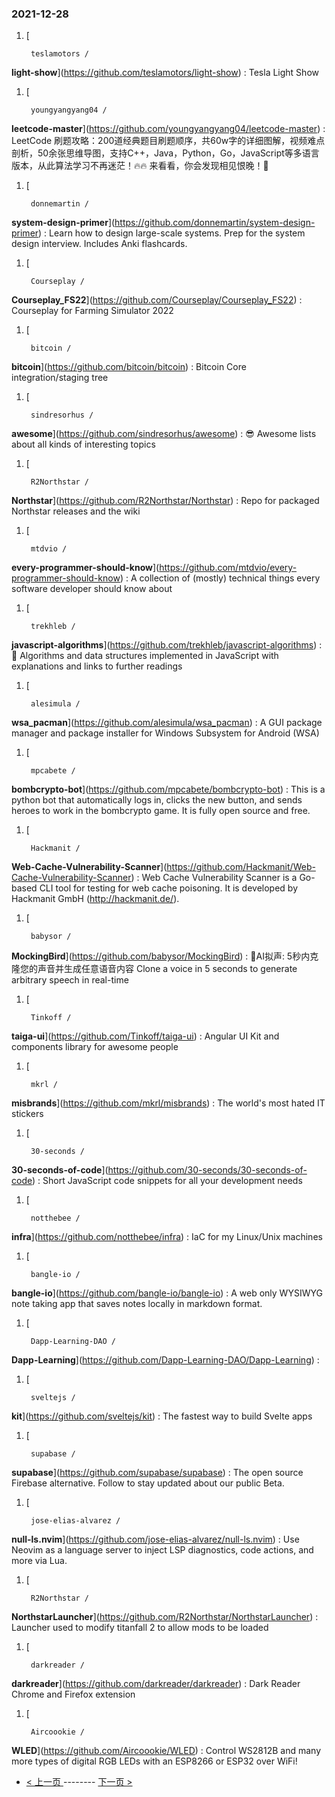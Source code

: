 ### 2021-12-28 
1. [
    

        teslamotors /
**light-show**](https://github.com/teslamotors/light-show) : Tesla Light Show
1. [
    

        youngyangyang04 /
**leetcode-master**](https://github.com/youngyangyang04/leetcode-master) : LeetCode 刷题攻略：200道经典题目刷题顺序，共60w字的详细图解，视频难点剖析，50余张思维导图，支持C++，Java，Python，Go，JavaScript等多语言版本，从此算法学习不再迷茫！🔥🔥 来看看，你会发现相见恨晚！🚀
1. [
    

        donnemartin /
**system-design-primer**](https://github.com/donnemartin/system-design-primer) : Learn how to design large-scale systems. Prep for the system design interview. Includes Anki flashcards.
1. [
    

        Courseplay /
**Courseplay_FS22**](https://github.com/Courseplay/Courseplay_FS22) : Courseplay for Farming Simulator 2022
1. [
    

        bitcoin /
**bitcoin**](https://github.com/bitcoin/bitcoin) : Bitcoin Core integration/staging tree
1. [
    

        sindresorhus /
**awesome**](https://github.com/sindresorhus/awesome) : 😎 Awesome lists about all kinds of interesting topics
1. [
    

        R2Northstar /
**Northstar**](https://github.com/R2Northstar/Northstar) : Repo for packaged Northstar releases and the wiki
1. [
    

        mtdvio /
**every-programmer-should-know**](https://github.com/mtdvio/every-programmer-should-know) : A collection of (mostly) technical things every software developer should know about
1. [
    

        trekhleb /
**javascript-algorithms**](https://github.com/trekhleb/javascript-algorithms) : 📝 Algorithms and data structures implemented in JavaScript with explanations and links to further readings
1. [
    

        alesimula /
**wsa_pacman**](https://github.com/alesimula/wsa_pacman) : A GUI package manager and package installer for Windows Subsystem for Android (WSA)
1. [
    

        mpcabete /
**bombcrypto-bot**](https://github.com/mpcabete/bombcrypto-bot) : This is a python bot that automatically logs in, clicks the new button, and sends heroes to work in the bombcrypto game. It is fully open source and free.
1. [
    

        Hackmanit /
**Web-Cache-Vulnerability-Scanner**](https://github.com/Hackmanit/Web-Cache-Vulnerability-Scanner) : Web Cache Vulnerability Scanner is a Go-based CLI tool for testing for web cache poisoning. It is developed by Hackmanit GmbH (http://hackmanit.de/).
1. [
    

        babysor /
**MockingBird**](https://github.com/babysor/MockingBird) : 🚀AI拟声: 5秒内克隆您的声音并生成任意语音内容 Clone a voice in 5 seconds to generate arbitrary speech in real-time
1. [
    

        Tinkoff /
**taiga-ui**](https://github.com/Tinkoff/taiga-ui) : Angular UI Kit and components library for awesome people
1. [
    

        mkrl /
**misbrands**](https://github.com/mkrl/misbrands) : The world's most hated IT stickers
1. [
    

        30-seconds /
**30-seconds-of-code**](https://github.com/30-seconds/30-seconds-of-code) : Short JavaScript code snippets for all your development needs
1. [
    

        notthebee /
**infra**](https://github.com/notthebee/infra) : IaC for my Linux/Unix machines
1. [
    

        bangle-io /
**bangle-io**](https://github.com/bangle-io/bangle-io) : A web only WYSIWYG note taking app that saves notes locally in markdown format.
1. [
    

        Dapp-Learning-DAO /
**Dapp-Learning**](https://github.com/Dapp-Learning-DAO/Dapp-Learning) : 
1. [
    

        sveltejs /
**kit**](https://github.com/sveltejs/kit) : The fastest way to build Svelte apps
1. [
    

        supabase /
**supabase**](https://github.com/supabase/supabase) : The open source Firebase alternative. Follow to stay updated about our public Beta.
1. [
    

        jose-elias-alvarez /
**null-ls.nvim**](https://github.com/jose-elias-alvarez/null-ls.nvim) : Use Neovim as a language server to inject LSP diagnostics, code actions, and more via Lua.
1. [
    

        R2Northstar /
**NorthstarLauncher**](https://github.com/R2Northstar/NorthstarLauncher) : Launcher used to modify titanfall 2 to allow mods to be loaded
1. [
    

        darkreader /
**darkreader**](https://github.com/darkreader/darkreader) : Dark Reader Chrome and Firefox extension
1. [
    

        Aircoookie /
**WLED**](https://github.com/Aircoookie/WLED) : Control WS2812B and many more types of digital RGB LEDs with an ESP8266 or ESP32 over WiFi! 

- [ < 上一页 ](https://github.com/able8/github-trending-daily-record/blob/master/2021-12-27.md) -------- [ 下一页 > ](https://github.com/able8/github-trending-daily-record/blob/master/2021-12-29.md)